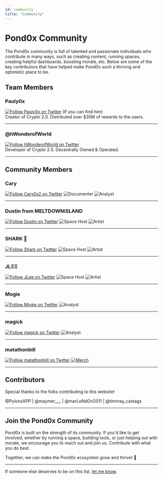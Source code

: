 ```yaml
---
id: community
title: "Community"
---
```


# Pond0x Community

The Pond0x community is full of talented and passionate individuals who contribute in many ways, such as creating content, running spaces, creating helpful dashboards, boosting morale, etc. Below are some of the key contributors that have helped make Pond0x such a thriving and optimistic place to be.

## Team Members

### Pauly0x
[![Follow Pauly0x on Twitter](https://img.shields.io/twitter/follow/Pauly0x?style=social)](https://x.com/Pauly0x) (If you can find him)\
Creator of Crypto 2.0. Distributed over $35M of rewards to the users.

---

### @hWonderofWorld
[![Follow hWonderofWorld on Twitter](https://img.shields.io/twitter/follow/hWonderofWorld?style=social)](https://x.com/hWonderofWorld)\
Developer of Crypto 2.0. Decentrally Owned & Operated.

---

## Community Members

### Cary 
[![Follow Cary0x2 on Twitter](https://img.shields.io/twitter/follow/Cary0x2?style=social)](https://x.com/Cary0x2) ![Documenter](https://img.shields.io/badge/Documenter-white?style=flat&logo=googledocs&logoColor=black) ![Analyst](https://img.shields.io/badge/Analyst-white?style=flat&logo=googleanalytics&logoColor=black)

---

### Dustin from MELTDOWNiSLAND 
[![Follow Dustin on Twitter](https://img.shields.io/twitter/follow/ThatDustinShow?style=social)](https://x.com/ThatDustinShow) ![Space Host](https://img.shields.io/badge/Space_Host-white?style=flat&logo=x&logoColor=black) ![Artist](https://img.shields.io/badge/Artist-white?style=flat&logo=applemusic&logoColor=black)

---

### SHARK 🦈  
[![Follow Shark on Twitter](https://img.shields.io/twitter/follow/SharkAnth0ny?style=social)](https://x.com/SharkAnth0ny) ![Space Host](https://img.shields.io/badge/Space_Host-white?style=flat&logo=x&logoColor=black) ![Artist](https://img.shields.io/badge/Artist-white?style=flat&logo=applemusic&logoColor=black)

---

### JLΞΞ 
[![Follow JLee on Twitter](https://img.shields.io/twitter/follow/JLEEWALLS1?style=social)](https://x.com/JLEEWALLS1) ![Space Host](https://img.shields.io/badge/Space_Host-white?style=flat&logo=x&logoColor=black) ![Artist](https://img.shields.io/badge/Artist-white?style=flat&logo=applemusic&logoColor=black)

---

### Mogie
[![Follow Mogie on Twitter](https://img.shields.io/twitter/follow/mogie__?style=social)](https://x.com/mogie__) ![Analyst](https://img.shields.io/badge/Analyst-white?style=flat&logo=googleanalytics&logoColor=black)

---

### magick
[![Follow magick on Twitter](https://img.shields.io/twitter/follow/bitshrooms1?style=social)](https://x.com/bitshrooms1) ![Analyst](https://img.shields.io/badge/Analyst-white?style=flat&logo=googleanalytics&logoColor=black)

---

### matathonbill
[![Follow matathonbill on Twitter](https://img.shields.io/twitter/follow/matathonbill?style=social)](https://x.com/matathonbill) [![Merch](https://img.shields.io/badge/Merch-lightblue?style=flat&logo=homeassistantcommunitystore&logoColor=black)](https://marathonbill.store/)

---

## Contributors

Special thanks to the folks contributing to this website!

@PylonsXPP | @maymer___ | @marLoNdOn2011 | @timmay_castags

---


## Join the Pond0x Community

Pond0x is built on the strength of its community. If you'd like to get involved, whether by running a space, building tools, or just helping out with morale, we encourage you to reach out and join us.  Contribute with what you do best.

Together, we can make the Pond0x ecosystem grow and thrive! 🌱

---

If someone else deserves to be on this list, [let me know](/contact).